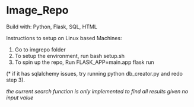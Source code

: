 # Image_Repo

Build with: Python, Flask, SQL, HTML

Instructions to setup on Linux based Machines:
1. Go to imgrepo folder
2. To setup the environment, run bash setup.sh
3. To spin up the repo, Run FLASK_APP=main.app flask run

(* if it has sqlalchemy issues, try running python db_creator.py and redo step 3).

*the current search function is only implemented to find all results given no input value*
